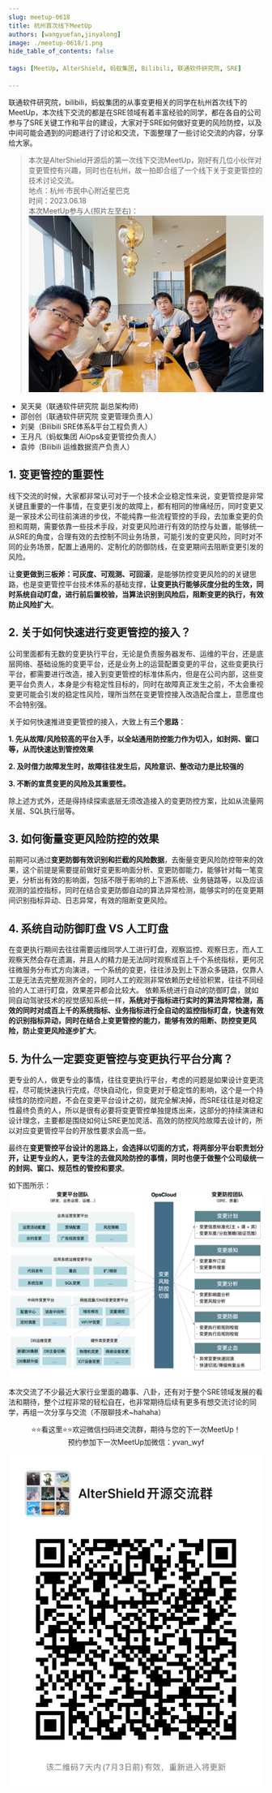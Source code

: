 ```yaml
---
slug: meetup-0618
title: 杭州首次线下MeetUp
authors: [wangyuefan,jinyalong]
image: ./meetup-0618/1.png
hide_table_of_contents: false

tags: [MeetUp, AlterShield, 蚂蚁集团, Bilibili, 联通软件研究院, SRE]

---
```

联通软件研究院，bilibili，蚂蚁集团的从事变更相关的同学在杭州首次线下的MeetUp，本次线下交流的都是在SRE领域有着丰富经验的同学，都在各自的公司参与了SRE关键工作和平台的建设，大家对于SRE如何做好变更的风险防控，以及中间可能会遇到的问题进行了讨论和交流，下面整理了一些讨论交流的内容，分享给大家。

<!-- truncate -->

> 本次是AlterShield开源后的第一次线下交流MeetUp，刚好有几位小伙伴对变更管控有兴趣，同时也在杭州，故一拍即合组了一个线下关于变更管控的技术讨论交流。  
地点：杭州·市民中心附近星巴克  
时间：2023.06.18  
本次MeetUp参与人(照片左至右)：
![](./meetup-0618/1.png)
+ 吴天昊（联通软件研究院 副总架构师)
+ 邵创创（联通软件研究院 变更管理负责人）
+ 刘昊（Bilibili SRE体系&平台工程负责人）
+ 王月凡（蚂蚁集团 AiOps&变更管控负责人）
+ 袁帅（Bilibili 运维数据资产负责人）

## 1. 变更管控的重要性
线下交流的时候，大家都非常认可对于一个技术企业稳定性来说，变更管控是非常关键且重要的一件事情，在变更引发的故障上，都有相同的惨痛经历，同时变更又是一家技术公司往前演进的步伐，不能纯靠一些流程管控的手段，去加重变更的负担和周期，需要依靠一些技术手段，对变更风险进行有效的防控与处置，能够统一从SRE的角度，合理有效的去控制不同业务场景，可能引发的变更风险，同时对不同的业务场景，配置上通用的、定制化的防御防线，在变更期间去阻断变更引发的风险。

让**变更做到三板斧：可灰度、可观测、可回滚**，是能够防控变更风险的的关键思路，也是变更管控平台技术体系的基础支撑，**让变更执行能够灰度分批的生效，同时系统自动盯盘，进行前后置校验，当算法识别到风险后，阻断变更的执行，有效防止风险扩大**。

## 2. 关于如何快速进行变更管控的接入？

公司里面都有无数的变更执行平台，无论是负责服务器发布、运维的平台，还是底层网络、基础设施的变更平台，还是业务上的运营配置变更的平台，这些变更执行平台，都需要进行改造，接入到变更管控的标准体系内，但是在公司内部，这些变更平台负责人，本身是少有稳定性目标的，同时在故障真正发生之前，不太会重视变更可能会引发的稳定性风险，理所当然在变更管控接入改造配合度上，意愿度也不会特别强。

关于如何快速推进变更管控的接入，大致上有**三个思路**：

**1. 先从故障/风险较高的平台入手，以全站通用防控能力作为切入，如封网、窗口等，从而快速达到管控效果**  

**2. 及时借力故障发生时，故障往往发生后，风险意识、整改动力是比较强的** 

**3. 不断的宣贯变更的风险及其重要性。** 

除上述方式外，还是得持续探索底层无须改造接入的变更防控方案，比如从流量网关层、SQL执行层等。

## 3. 如何衡量变更风险防控的效果
前期可以通过**变更防御有效识别和拦截的风险数据**，去衡量变更风险防控带来的效果，这个前提是需要提前做好变更影响面分析、变更防御能力，能够针对每一笔变更，分析出有效的影响面，包括不限于影响的上下游系统、业务链路等，以及应该观测的监控指标，同时在结合变更防御自动的算法异常检测，能够实时的在变更期间识别指标异动、日志异常，有效的阻断变更风险。

## 4. 系统自动防御盯盘 VS 人工盯盘
在变更执行期间去往往需要运维同学人工进行盯盘，观察监控、观察日志，而人工观察天然会存在遗漏，并且人的精力是无法同时观察成百上千个系统指标，更何况往微服务分布式方向演进，一个系统的变更，往往涉及到上下游众多链路，仅靠人工是无法去完整观测齐全的，同时人工的观测非常依赖历史经验积累，往往不同经验的人工进行盯盘，效果差异都会比较大。
依赖系统进行自动的防御盯盘，就如同自动驾驶技术的视觉感知系统一样，**系统对于指标进行实时的算法异常检测，高效的同时对成百上千的系统指标、业务指标进行全自动的监控指标盯盘，快速有效的识别指标异动，同时在结合上变更管控的能力，能够有效的阻断、防控变更风险，防止变更风险逐步扩大**。

## 5. 为什么一定要变更管控与变更执行平台分离？
更专业的人，做更专业的事情，往往变更执行平台，考虑的问题是如果设计变更流程，尽可能快速执行完成，尽快自动化，但变更对于稳定性的影响，这个是一个持续性的防控问题，不会在变更平台设计之初，就完全解决掉，而SRE往往是对稳定性最终负责的人，所以是很有必要将变更管控单独提炼出来，这部分的持续演进和设计理念，主要都是围绕如何让SRE更加灵活、高效的防控风险故障去设计的，所以对应变更管控平台的开放性要求会高一些。

最终在**变更管控平台设计的思路上，会选择以切面的方式，将两部分平台职责划分开，让更专业的人，更专注的去做风险防控的事情，同时也便于做整个公司级统一的封网、窗口、规范性的管控和要求**。 

如下图所示：
![](./meetup-0618/2.png)

本次交流了不少最近大家行业里面的趣事、八卦，还有对于整个SRE领域发展的看法和期待，整个过程非常的轻松自在，也非常期待后续有更多有想交流讨论的同学，再组一次分享与交流（不限聊技术~hahaha）






<center>⭐️⭐️看这里⭐️⭐️欢迎微信扫码进交流群，期待与您的下一次MeetUp！</center>
<center>预约参加下一次MeetUp加微信：yvan_wyf</center>

![](./meetup-0618/3.png)
